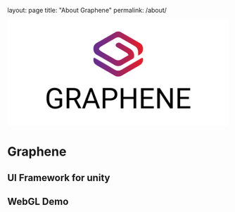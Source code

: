 layout: page
title: "About Graphene"
permalink: /about/

![](Documentation/Images/graphene-logo-full.png)

# Graphene
## UI Framework for unity

## WebGL Demo
